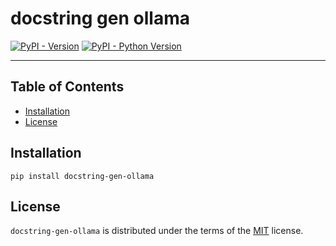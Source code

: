 # docstring gen ollama

[![PyPI - Version](https://img.shields.io/pypi/v/docstring-gen-ollama.svg)](https://pypi.org/project/docstring-gen-ollama)
[![PyPI - Python Version](https://img.shields.io/pypi/pyversions/docstring-gen-ollama.svg)](https://pypi.org/project/docstring-gen-ollama)

-----

## Table of Contents

- [Installation](#installation)
- [License](#license)

## Installation

```console
pip install docstring-gen-ollama
```

## License

`docstring-gen-ollama` is distributed under the terms of the [MIT](https://spdx.org/licenses/MIT.html) license.
